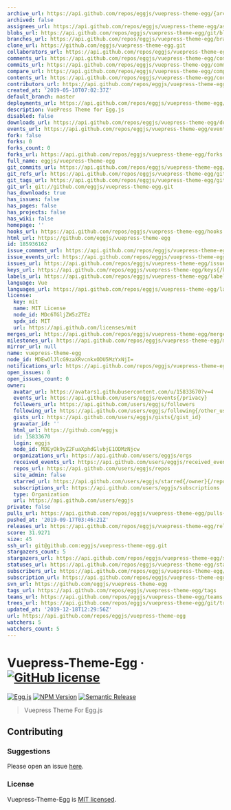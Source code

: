 ```yaml
---
archive_url: https://api.github.com/repos/eggjs/vuepress-theme-egg/{archive_format}{/ref}
archived: false
assignees_url: https://api.github.com/repos/eggjs/vuepress-theme-egg/assignees{/user}
blobs_url: https://api.github.com/repos/eggjs/vuepress-theme-egg/git/blobs{/sha}
branches_url: https://api.github.com/repos/eggjs/vuepress-theme-egg/branches{/branch}
clone_url: https://github.com/eggjs/vuepress-theme-egg.git
collaborators_url: https://api.github.com/repos/eggjs/vuepress-theme-egg/collaborators{/collaborator}
comments_url: https://api.github.com/repos/eggjs/vuepress-theme-egg/comments{/number}
commits_url: https://api.github.com/repos/eggjs/vuepress-theme-egg/commits{/sha}
compare_url: https://api.github.com/repos/eggjs/vuepress-theme-egg/compare/{base}...{head}
contents_url: https://api.github.com/repos/eggjs/vuepress-theme-egg/contents/{+path}
contributors_url: https://api.github.com/repos/eggjs/vuepress-theme-egg/contributors
created_at: '2019-05-10T07:02:37Z'
default_branch: master
deployments_url: https://api.github.com/repos/eggjs/vuepress-theme-egg/deployments
description: VuePress Theme for Egg.js
disabled: false
downloads_url: https://api.github.com/repos/eggjs/vuepress-theme-egg/downloads
events_url: https://api.github.com/repos/eggjs/vuepress-theme-egg/events
fork: false
forks: 0
forks_count: 0
forks_url: https://api.github.com/repos/eggjs/vuepress-theme-egg/forks
full_name: eggjs/vuepress-theme-egg
git_commits_url: https://api.github.com/repos/eggjs/vuepress-theme-egg/git/commits{/sha}
git_refs_url: https://api.github.com/repos/eggjs/vuepress-theme-egg/git/refs{/sha}
git_tags_url: https://api.github.com/repos/eggjs/vuepress-theme-egg/git/tags{/sha}
git_url: git://github.com/eggjs/vuepress-theme-egg.git
has_downloads: true
has_issues: false
has_pages: false
has_projects: false
has_wiki: false
homepage: ''
hooks_url: https://api.github.com/repos/eggjs/vuepress-theme-egg/hooks
html_url: https://github.com/eggjs/vuepress-theme-egg
id: 185936162
issue_comment_url: https://api.github.com/repos/eggjs/vuepress-theme-egg/issues/comments{/number}
issue_events_url: https://api.github.com/repos/eggjs/vuepress-theme-egg/issues/events{/number}
issues_url: https://api.github.com/repos/eggjs/vuepress-theme-egg/issues{/number}
keys_url: https://api.github.com/repos/eggjs/vuepress-theme-egg/keys{/key_id}
labels_url: https://api.github.com/repos/eggjs/vuepress-theme-egg/labels{/name}
language: Vue
languages_url: https://api.github.com/repos/eggjs/vuepress-theme-egg/languages
license:
  key: mit
  name: MIT License
  node_id: MDc6TGljZW5zZTEz
  spdx_id: MIT
  url: https://api.github.com/licenses/mit
merges_url: https://api.github.com/repos/eggjs/vuepress-theme-egg/merges
milestones_url: https://api.github.com/repos/eggjs/vuepress-theme-egg/milestones{/number}
mirror_url: null
name: vuepress-theme-egg
node_id: MDEwOlJlcG9zaXRvcnkxODU5MzYxNjI=
notifications_url: https://api.github.com/repos/eggjs/vuepress-theme-egg/notifications{?since,all,participating}
open_issues: 0
open_issues_count: 0
owner:
  avatar_url: https://avatars1.githubusercontent.com/u/15833670?v=4
  events_url: https://api.github.com/users/eggjs/events{/privacy}
  followers_url: https://api.github.com/users/eggjs/followers
  following_url: https://api.github.com/users/eggjs/following{/other_user}
  gists_url: https://api.github.com/users/eggjs/gists{/gist_id}
  gravatar_id: ''
  html_url: https://github.com/eggjs
  id: 15833670
  login: eggjs
  node_id: MDEyOk9yZ2FuaXphdGlvbjE1ODMzNjcw
  organizations_url: https://api.github.com/users/eggjs/orgs
  received_events_url: https://api.github.com/users/eggjs/received_events
  repos_url: https://api.github.com/users/eggjs/repos
  site_admin: false
  starred_url: https://api.github.com/users/eggjs/starred{/owner}{/repo}
  subscriptions_url: https://api.github.com/users/eggjs/subscriptions
  type: Organization
  url: https://api.github.com/users/eggjs
private: false
pulls_url: https://api.github.com/repos/eggjs/vuepress-theme-egg/pulls{/number}
pushed_at: '2019-09-17T03:46:21Z'
releases_url: https://api.github.com/repos/eggjs/vuepress-theme-egg/releases{/id}
score: 31.9271
size: 45
ssh_url: git@github.com:eggjs/vuepress-theme-egg.git
stargazers_count: 5
stargazers_url: https://api.github.com/repos/eggjs/vuepress-theme-egg/stargazers
statuses_url: https://api.github.com/repos/eggjs/vuepress-theme-egg/statuses/{sha}
subscribers_url: https://api.github.com/repos/eggjs/vuepress-theme-egg/subscribers
subscription_url: https://api.github.com/repos/eggjs/vuepress-theme-egg/subscription
svn_url: https://github.com/eggjs/vuepress-theme-egg
tags_url: https://api.github.com/repos/eggjs/vuepress-theme-egg/tags
teams_url: https://api.github.com/repos/eggjs/vuepress-theme-egg/teams
trees_url: https://api.github.com/repos/eggjs/vuepress-theme-egg/git/trees{/sha}
updated_at: '2019-12-18T12:29:56Z'
url: https://api.github.com/repos/eggjs/vuepress-theme-egg
watchers: 5
watchers_count: 5
---
```

# Vuepress-Theme-Egg &middot; [![GitHub license][license-square]][license-url]

[![Egg.js][egg-square]][egg-url]
[![NPM Version][npm-square]][npm-url]
[![Semantic Release][semantic-release-square]][semantic-release-url]

[license-square]: https://img.shields.io/badge/license-MIT-blue.svg?style=flat-square
[egg-square]: https://img.shields.io/badge/Awesome-Egg.js-ff69b4.svg?style=flat-square
[npm-square]: https://img.shields.io/npm/v/@eggjs/vuepress-theme-egg.svg?style=flat-square
[semantic-release-square]: https://img.shields.io/badge/%20%20%F0%9F%93%A6%F0%9F%9A%80-semantic--release-e10079.svg?style=flat-square
[license-url]: https://github.com/eggjs/vuepress-theme-egg/blob/HEAD/LICENSE
[egg-url]: https://eggjs.org/
[npm-url]: https://www.npmjs.com/package/@eggjs/vuepress-theme-egg
[semantic-release-url]: https://github.com/semantic-release/semantic-release

> Vuepress Theme For Egg.js

## Contributing

### Suggestions

Please open an issue [here](https://github.com/eggjs/egg/issues).

### License

Vuepress-Theme-Egg is [MIT licensed](https://raw.githubusercontent.com/egg/vuepress-theme-egg/master/LICENSE).
